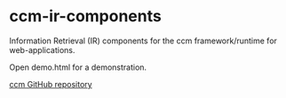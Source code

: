 # ccm-ir-components
Information Retrieval (IR) components for the ccm framework/runtime for web-applications.

Open demo.html for a demonstration.

[ccm GitHub repository](https://github.com/akless/ccm-components)
